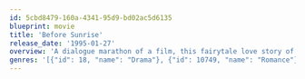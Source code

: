 ```yaml
---
id: 5cbd8479-160a-4341-95d9-bd02ac5d6135
blueprint: movie
title: 'Before Sunrise'
release_date: '1995-01-27'
overview: 'A dialogue marathon of a film, this fairytale love story of an American boy and French girl. During a day and a night together in Vienna their two hearts collide.'
genres: '[{"id": 18, "name": "Drama"}, {"id": 10749, "name": "Romance"}]'
---
```

